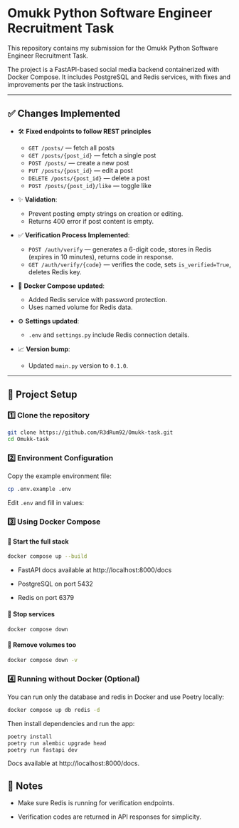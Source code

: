 # Omukk Python Software Engineer Recruitment Task

This repository contains my submission for the Omukk Python Software Engineer Recruitment Task.

The project is a FastAPI-based social media backend containerized with Docker Compose. It includes PostgreSQL and Redis services, with fixes and improvements per the task instructions.

---

## ✅ Changes Implemented

- 🛠️ **Fixed endpoints to follow REST principles**
  - `GET /posts/` — fetch all posts
  - `GET /posts/{post_id}` — fetch a single post
  - `POST /posts/` — create a new post
  - `PUT /posts/{post_id}` — edit a post
  - `DELETE /posts/{post_id}` — delete a post
  - `POST /posts/{post_id}/like` — toggle like

- ✨ **Validation**:
  - Prevent posting empty strings on creation or editing.
  - Returns 400 error if post content is empty.

- ✅ **Verification Process Implemented**:
  - `POST /auth/verify` — generates a 6-digit code, stores in Redis (expires in 10 minutes), returns code in response.
  - `GET /auth/verify/{code}` — verifies the code, sets `is_verified=True`, deletes Redis key.

- 🐳 **Docker Compose updated**:
  - Added Redis service with password protection.
  - Uses named volume for Redis data.

- ⚙️ **Settings updated**:
  - `.env` and `settings.py` include Redis connection details.

- 📈 **Version bump**:
  - Updated `main.py` version to `0.1.0`.

---

## 🐳 Project Setup

### 1️⃣ Clone the repository
```bash
git clone https://github.com/R3dRum92/Omukk-task.git
cd Omukk-task
```

### 2️⃣ Environment Configuration
Copy the example environment file:
```bash
cp .env.example .env
```

Edit `.env` and fill in values:

### 3️⃣ Using Docker Compose
#### 🚀 Start the full stack

```bash
docker compose up --build
```
- FastAPI docs available at http://localhost:8000/docs

- PostgreSQL on port 5432

- Redis on port 6379

#### 🛑 Stop services
```
docker compose down
```

#### 🧹 Remove volumes too
```bash
docker compose down -v
```

### 4️⃣ Running without Docker (Optional)
You can run only the database and redis in Docker and use Poetry locally:
```bash
docker compose up db redis -d
```
Then install dependencies and run the app:
```bash
poetry install
poetry run alembic upgrade head
poetry run fastapi dev
```

Docs available at http://localhost:8000/docs.

## 🔖 Notes

- Make sure Redis is running for verification endpoints.

- Verification codes are returned in API responses for simplicity.
